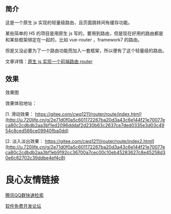 
## 简介

这是一个原生 js 实现的轻量级路由，且页面跳转间有缓存功能。

某些简单的 H5 的项目是用原生 js 写的，要用到路由，但是现在好用的路由都是和某些框架绑定在一起的，比如 vue-router ，framework7 的路由。

但是又没必要为了一个路由功能而加入一套框架，所以便有了这个轻量级的路由。

文章详情：[原生 js 实现一个前端路由 router](http://u.720life.cn/g/8a0e6e781ca1335d5641e0f9d5e96ab92126e925eb5229d78b55370c99b83d419a7273e6f394a17ea887a68172ba5731) 

## 效果

效果图


效果体验地址：

[1. 滑动效果： https://gitee.com/cwq1211/router/route/index.html](http://u.720life.cn/g/2e71d0f0a5c601172267ba20d3a43c6e144f21e70077eca80c2cdbdb2aa3bf1ed2096dddaf2d230b63c2637ce7ded0335e3d03c4954c8ced566ce09940fba0dd) 

[2. 淡入淡出效果： https://gitee.com/cwq1211/router/route/index2.html](http://u.720life.cn/g/2e71d0f0a5c601172267ba20d3a43c6e144f21e70077eca80c2cdbdb2aa3bf1eb9192cc36700a7cec00c10eb45283627c8e45258d30e6c62702c39ddbe4ef4c8) 



 # 良心友情链接

[腾讯QQ群快速检索](http://u.720life.cn/s/8cf73f7c)

[软件免费开发论坛](http://u.720life.cn/s/bbb01dc0)